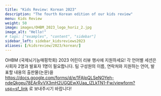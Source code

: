 ```yaml
---
title: "Kids Review: Korean 2023"
description: "The fourth Korean edition of our kids review"
menu: Kids Review
weight: 50
image: images/OHBM_2023_logo_horiz_2.jpg
image_alt: "Hello!"
# tags: ["examples", "content", "sidebar"]
sidebar_left: sidebar_kidsreviews2023
aliases: [/kidsreview/2023/korean/]
---
```


OHBM (국제뇌기능매핑학회) 2023 어린이 리뷰 행사에 지원하세요! 각 언어별 세션은 사회자 2명과 발표자 1명이 필요합니다. 팀 구성원의 이름, 연락처와 지원하는 언어, 발표할 내용의 출판물(논문)을 https://docs.google.com/forms/d/e/1FAIpQLSeNOYeh-ndeQkgeu78EArRvVX3mH2UGQEwXUaa_IZLkTN1-Fw/viewform?usp=sf_link 로 보내주시기 바랍니다!


<!-- ## Presenters and organizers
1. Name 1 ![Example image](/images/image.png)
2. Name 2 ![Example image](/images/image.png)
3. Name 3 ![Example image](/images/image.png)
-->

<!-- ## Message from organizers
Message here
-->

<!-- Youtube link, example https://www.youtube.com/watch?v=w7Ft2ymGmfc
{{< youtube w7Ft2ymGmfc >}}
-->